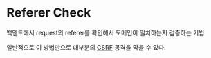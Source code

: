 # Referer Check

백엔드에서 request의 referer를 확인해서 도메인이 일치하는지 검증하는 기법

일반적으로 이 방법만으로 대부분의 [CSRF](CSRF) 공격을 막을 수 있다.